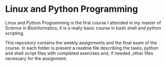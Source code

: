 # Linux and Python Programming

Linux and Python Programming is the first course I attended in my master of Science in Bioinformatics, it is a really basic course in bash shell and python scripting.

This repository contains the weekly assignments and the final exam of the course. In each folder is present a readme file describing the tasks, python and shell script files with completed exercises and, if needed ,other files necessary for the assignment.

